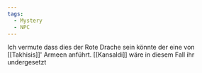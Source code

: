 ```yaml
---
tags:
  - Mystery
  - NPC
---
```

Ich vermute dass dies der Rote Drache sein könnte der eine von [[Takhisis]]' Armeen anführt.
[[Kansaldi]] wäre in diesem Fall ihr undergesetzt
